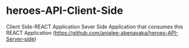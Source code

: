 # heroes-API-Client-Side
 Client Side-REACT Application
 Sever Side Application that consumes this REACT Application (https://github.com/anjalee-abenayaka/heroes-API-Server-side)
